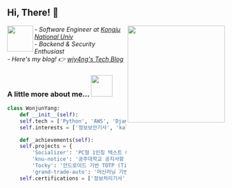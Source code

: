 ## Hi, There! 👋
<img align='right' src="https://github.com/user-attachments/assets/afba7ec7-2266-4aa0-bced-66571f515c0f" width="225">
<img align='left' src="https://github.com/user-attachments/assets/ae43f73b-0681-4e3c-8f6f-51f5b4bce7b5" width="60">

*- Software Engineer at <a href="https://www.kongju.ac.kr/KNU/index.do">Kongju National Univ</a>*<br>
*- Backend & Security Enthusiast*<br>
*- Here's my blog! 👉 <a href="https://wjy4ng.github.io/">wjy4ng's Tech Blog</a>*<br>

### A little more about me... <img src="https://media.giphy.com/media/mGcNjsfWAjY5AEZNw6/giphy.gif" width="50">
```python
class WonjunYang:
    def __init__(self):
	self.tech = ['Python', 'AWS', 'Django']
	self.interests = ['정보보안기사', 'kali linux']

    def _achievements(self):
	self.projects = {
	    'Socializer': 'PC형 1인칭 텍스트 어드벤쳐 게임 팀프로젝트 UI 디자인',
	    'knu-notice': '공주대학교 공지사항 알림 서비스',
	    'Tocky': '안드로이드 기반 TOTP (Time-based One-Time Password) 관리자 앱',
	    'grand-trade-auto': '머신러닝 기반 중고차 가격 예측 서비스'}
	self.certifications = ['정보처리기사', '컴활1급']
```
